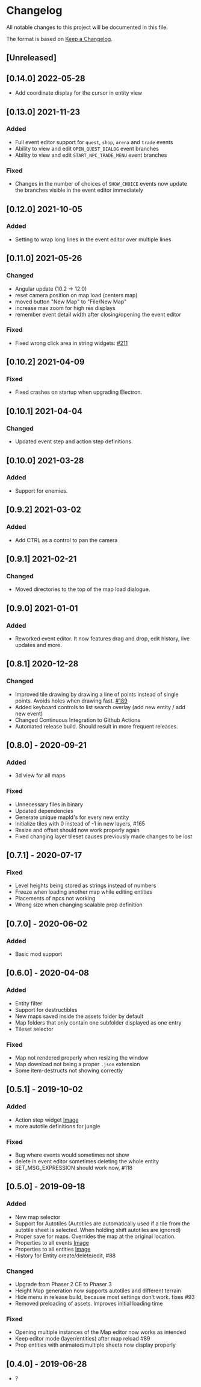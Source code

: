 # Changelog
All notable changes to this project will be documented in this file.

The format is based on [Keep a Changelog](https://keepachangelog.com/en/1.0.0/).

## [Unreleased]
## [0.14.0] 2022-05-28
- Add coordinate display for the cursor in entity view

## [0.13.0] 2021-11-23

### Added
- Full event editor support for `quest`, `shop`, `arena` and `trade` events
- Ability to view and edit `OPEN_QUEST_DIALOG` event branches
- Ability to view and edit `START_NPC_TRADE_MENU` event branches

### Fixed
- Changes in the number of choices of `SHOW_CHOICE` events now update the branches visible in the event editor immediately

## [0.12.0] 2021-10-05

### Added
- Setting to wrap long lines in the event editor over multiple lines

## [0.11.0] 2021-05-26

### Changed
- Angular update (10.2 -> 12.0)
- reset camera position on map load (centers map)
- moved button "New Map" to "File/New Map"
- increase max zoom for high res displays 
- remember event detail width after closing/opening the event editor

### Fixed
- Fixed wrong click area in string widgets: [#211](https://github.com/CCDirectLink/crosscode-map-editor/issues/211)

## [0.10.2] 2021-04-09

### Fixed
- Fixed crashes on startup when upgrading Electron.

## [0.10.1] 2021-04-04

### Changed
- Updated event step and action step definitions.

## [0.10.0] 2021-03-28

### Added
- Support for enemies.

## [0.9.2] 2021-03-02

### Added
- Add CTRL as a control to pan the camera

## [0.9.1] 2021-02-21

### Changed
- Moved directories to the top of the map load dialogue.

## [0.9.0] 2021-01-01

### Added
- Reworked event editor. It now features drag and drop, edit history, live updates and more.

## [0.8.1] 2020-12-28

### Changed
- Improved tile drawing by drawing a line of points instead of single points. Avoids holes when drawing fast. [#189](https://github.com/CCDirectLink/crosscode-map-editor/pull/189)
- Added keyboard controls to list search overlay (add new entity / add new event)
- Changed Continuous Integration to Github Actions
- Automated release build. Should result in more frequent releases.

## [0.8.0] - 2020-09-21

### Added
- 3d view for all maps

### Fixed
- Unnecessary files in binary
- Updated dependencies
- Generate unique mapId's for every new entity
- Initialize tiles with 0 instead of -1 in new layers, #165
- Resize and offset should now work properly again
- Fixed changing layer tileset causes previously made changes to be lost

## [0.7.1] - 2020-07-17

### Fixed
- Level heights being stored as strings instead of numbers
- Freeze when loading another map while editing entities
- Placements of npcs not working
- Wrong size when changing scalable prop definition 

## [0.7.0] - 2020-06-02

### Added
- Basic mod support

## [0.6.0] - 2020-04-08

### Added
- Entity filter
- Support for destructibles
- New maps saved inside the assets folder by default
- Map folders that only contain one subfolder displayed as one entry
- Tileset selector

### Fixed
- Map not rendered properly when resizing the window
- Map download not being a proper `.json` extension
- Some item-destructs not showing correctly

## [0.5.1] - 2019-10-02

### Added
- Action step widget [Image](https://user-images.githubusercontent.com/9483499/65177671-74513600-da57-11e9-8423-7aef12bb53ab.png)
- more autotile definitions for jungle

### Fixed
- Bug where events would sometimes not show
- delete in event editor sometimes deleting the whole entity
- SET_MSG_EXPRESSION should work now, #118

## [0.5.0] - 2019-09-18

### Added
- New map selector
- Support for Autotiles (Autotiles are automatically used if a tile from the autotile sheet is selected. When holding shift autotiles are ignored)
- Proper save for maps. Overrides the map at the original location.
- Properties to all events [Image](https://user-images.githubusercontent.com/9483499/64129460-66938380-cdbc-11e9-8584-0c24fab66aae.png)
- Properties to all entities [Image](https://user-images.githubusercontent.com/9483499/64252754-0c113900-cf1c-11e9-8d13-0e8a37dad361.png)
- History for Entity create/delete/edit, #88

### Changed
- Upgrade from Phaser 2 CE to Phaser 3
- Height Map generation now supports autotiles and different terrain
- Hide menu in release build, because most settings don't work. fixes #93
- Removed preloading of assets. Improves initial loading time

### Fixed
- Opening multiple instances of the Map editor now works as intended
- Keep editor mode (layer/entities) after map reload #89
- Prop entities with animated/multiple sheets now display properly

## [0.4.0] - 2019-06-28
- ?
